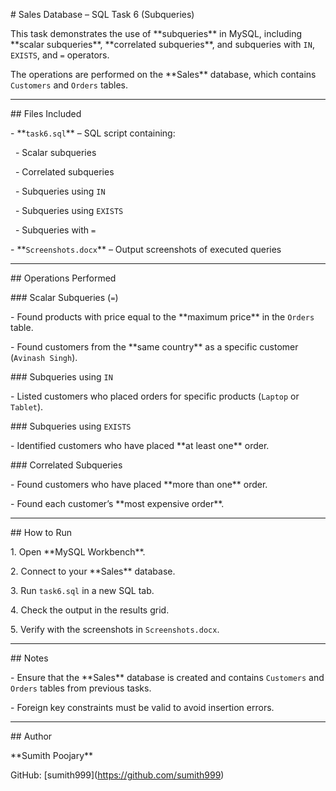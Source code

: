\# Sales Database – SQL Task 6 (Subqueries)



This task demonstrates the use of \*\*subqueries\*\* in MySQL, including \*\*scalar subqueries\*\*, \*\*correlated subqueries\*\*, and subqueries with `IN`, `EXISTS`, and `=` operators.  

The operations are performed on the \*\*Sales\*\* database, which contains `Customers` and `Orders` tables.



---



\##  Files Included

\- \*\*`task6.sql`\*\* – SQL script containing:

&nbsp; - Scalar subqueries

&nbsp; - Correlated subqueries

&nbsp; - Subqueries using `IN`

&nbsp; - Subqueries using `EXISTS`

&nbsp; - Subqueries with `=`

\- \*\*`Screenshots.docx`\*\* – Output screenshots of executed queries



---



\##  Operations Performed



\###  Scalar Subqueries (`=`)

\- Found products with price equal to the \*\*maximum price\*\* in the `Orders` table.

\- Found customers from the \*\*same country\*\* as a specific customer (`Avinash Singh`).



\###  Subqueries using `IN`

\- Listed customers who placed orders for specific products (`Laptop` or `Tablet`).



\###  Subqueries using `EXISTS`

\- Identified customers who have placed \*\*at least one\*\* order.



\### Correlated Subqueries

\- Found customers who have placed \*\*more than one\*\* order.

\- Found each customer’s \*\*most expensive order\*\*.



---



\##  How to Run

1\. Open \*\*MySQL Workbench\*\*.

2\. Connect to your \*\*Sales\*\* database.

3\. Run `task6.sql` in a new SQL tab.

4\. Check the output in the results grid.

5\. Verify with the screenshots in `Screenshots.docx`.



---



\##  Notes

\- Ensure that the \*\*Sales\*\* database is created and contains `Customers` and `Orders` tables from previous tasks.

\- Foreign key constraints must be valid to avoid insertion errors.





---



\##  Author

\*\*Sumith Poojary\*\*  

GitHub: \[sumith999](https://github.com/sumith999)





